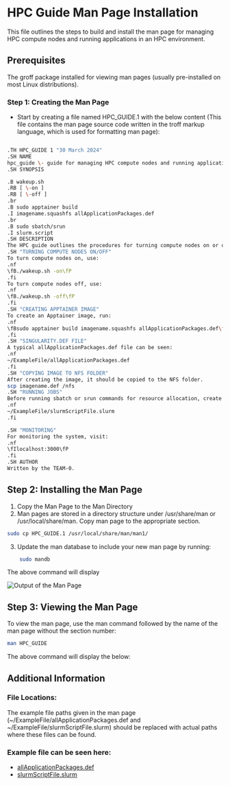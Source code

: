 # HPC Guide Man Page Installation

This file outlines the steps to build and install the man page for managing HPC compute nodes and running applications in an HPC environment.


## Prerequisites
The groff package installed for viewing man pages (usually pre-installed on most Linux distributions).


### Step 1: Creating the Man Page
- Start by creating a file named HPC_GUIDE.1 with the below content (This file contains the man page source code written in the troff markup language, which is used for formatting man page):

```sh   

.TH HPC_GUIDE 1 "30 March 2024"
.SH NAME
hpc_guide \- guide for managing HPC compute nodes and running applications
.SH SYNOPSIS

.B wakeup.sh
.RB [ \-on ]
.RB [ \-off ]
.br
.B sudo apptainer build
.I imagename.squashfs allApplicationPackages.def
.br
.B sudo sbatch/srun
.I slurm.script
.SH DESCRIPTION
The HPC guide outlines the procedures for turning compute nodes on or off, creating Apptainer images, and running applications within the HPC environment.
.SH "TURNING COMPUTE NODES ON/OFF"
To turn compute nodes on, use:
.nf
\fB./wakeup.sh -on\fP
.fi
To turn compute nodes off, use:
.nf
\fB./wakeup.sh -off\fP
.fi
.SH "CREATING APPTAINER IMAGE"
To create an Apptainer image, run:
.nf
\fBsudo apptainer build imagename.squashfs allApplicationPackages.def\fP
.fi
.SH "SINGULARITY.DEF FILE"
A typical allApplicationPackages.def file can be seen:
.nf
~/ExampleFile/allApplicationPackages.def
.fi
.SH "COPYING IMAGE TO NFS FOLDER"
After creating the image, it should be copied to the NFS folder.
scp imagename.def /nfs
.SH "RUNNING JOBS"
Before running sbatch or srun commands for resource allocation, create a slurm script file. A typical slurm script file can be seen:
.nf
~/ExampleFile/slurmScriptFile.slurm
.fi

.SH "MONITORING"
For monitoring the system, visit:
.nf
\fIlocalhost:3000\fP
.fi
.SH AUTHOR
Written by the TEAM-0.

```

## Step 2: Installing the Man Page

1. Copy the Man Page to the Man Directory
2. Man pages are stored in a directory structure under /usr/share/man or /usr/local/share/man. Copy man page to the appropriate section.

```sh 
sudo cp HPC_GUIDE.1 /usr/local/share/man/man1/
```
3. Update the man database to include your new man page by running:

```sh
    sudo mandb
```
The above command will display

![Output of the Man Page](https://github.com/TeachingMaterial/ace-2023_-team-0/blob/documentation/Create-Man-Page-for-HPC---Taufique/CreateManPage/Screenshot%20from%202024-03-30%2001-08-20.png)

## Step 3: Viewing the Man Page
To view the man page, use the man command followed by the name of the man page without the section number:

```sh
man HPC_GUIDE
```
The above command will display the below:

## Additional Information

### File Locations: 
The example file paths given in the man page (~/ExampleFile/allApplicationPackages.def and ~/ExampleFile/slurmScriptFile.slurm) should be replaced with actual paths where these files can be found.

### Example file can be seen here:
- [allApplicationPackages.def](https://github.com/TeachingMaterial/ace-2023_-team-0/blob/documentation/Create-Man-Page-for-HPC---Taufique/CreateManPage/ExampleFiles/allApplicationPackages.def)
- [slurmScriptFile.slurm](https://github.com/TeachingMaterial/ace-2023_-team-0/blob/documentation/Create-Man-Page-for-HPC---Taufique/CreateManPage/ExampleFiles/slurmScriptFile.slurm)
